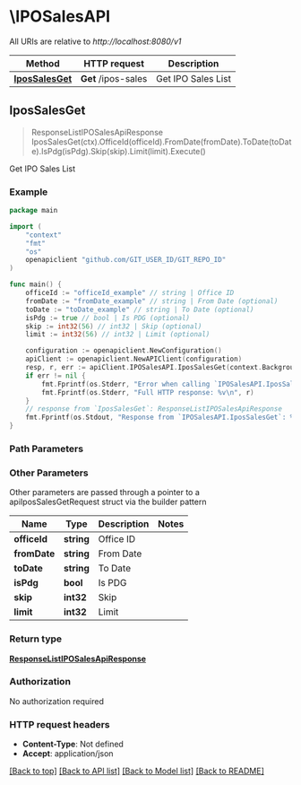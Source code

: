 # \IPOSalesAPI

All URIs are relative to *http://localhost:8080/v1*

Method | HTTP request | Description
------------- | ------------- | -------------
[**IposSalesGet**](IPOSalesAPI.md#IposSalesGet) | **Get** /ipos-sales | Get IPO Sales List



## IposSalesGet

> ResponseListIPOSalesApiResponse IposSalesGet(ctx).OfficeId(officeId).FromDate(fromDate).ToDate(toDate).IsPdg(isPdg).Skip(skip).Limit(limit).Execute()

Get IPO Sales List



### Example

```go
package main

import (
	"context"
	"fmt"
	"os"
	openapiclient "github.com/GIT_USER_ID/GIT_REPO_ID"
)

func main() {
	officeId := "officeId_example" // string | Office ID
	fromDate := "fromDate_example" // string | From Date (optional)
	toDate := "toDate_example" // string | To Date (optional)
	isPdg := true // bool | Is PDG (optional)
	skip := int32(56) // int32 | Skip (optional)
	limit := int32(56) // int32 | Limit (optional)

	configuration := openapiclient.NewConfiguration()
	apiClient := openapiclient.NewAPIClient(configuration)
	resp, r, err := apiClient.IPOSalesAPI.IposSalesGet(context.Background()).OfficeId(officeId).FromDate(fromDate).ToDate(toDate).IsPdg(isPdg).Skip(skip).Limit(limit).Execute()
	if err != nil {
		fmt.Fprintf(os.Stderr, "Error when calling `IPOSalesAPI.IposSalesGet``: %v\n", err)
		fmt.Fprintf(os.Stderr, "Full HTTP response: %v\n", r)
	}
	// response from `IposSalesGet`: ResponseListIPOSalesApiResponse
	fmt.Fprintf(os.Stdout, "Response from `IPOSalesAPI.IposSalesGet`: %v\n", resp)
}
```

### Path Parameters



### Other Parameters

Other parameters are passed through a pointer to a apiIposSalesGetRequest struct via the builder pattern


Name | Type | Description  | Notes
------------- | ------------- | ------------- | -------------
 **officeId** | **string** | Office ID | 
 **fromDate** | **string** | From Date | 
 **toDate** | **string** | To Date | 
 **isPdg** | **bool** | Is PDG | 
 **skip** | **int32** | Skip | 
 **limit** | **int32** | Limit | 

### Return type

[**ResponseListIPOSalesApiResponse**](ResponseListIPOSalesApiResponse.md)

### Authorization

No authorization required

### HTTP request headers

- **Content-Type**: Not defined
- **Accept**: application/json

[[Back to top]](#) [[Back to API list]](../README.md#documentation-for-api-endpoints)
[[Back to Model list]](../README.md#documentation-for-models)
[[Back to README]](../README.md)

